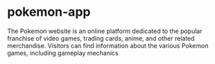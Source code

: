 # pokemon-app
The Pokemon website is an online platform dedicated to the popular franchise of video games, trading cards, anime, and other related merchandise. Visitors can find information about the various Pokemon games, including gameplay mechanics
